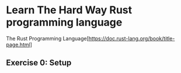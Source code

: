# Learn The Hard Way Rust programming language
The Rust Programming Language[https://doc.rust-lang.org/book/title-page.html]
## Exercise 0: Setup

